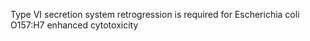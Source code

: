 Type VI secretion system retrogression is required for Escherichia coli O157:H7 enhanced cytotoxicity
